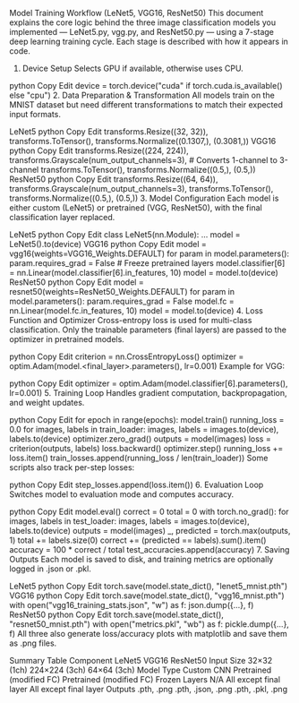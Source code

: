Model Training Workflow (LeNet5, VGG16, ResNet50)
This document explains the core logic behind the three image classification models you implemented — LeNet5.py, vgg.py, and ResNet50.py — using a 7-stage deep learning training cycle. Each stage is described with how it appears in code.

1. Device Setup
Selects GPU if available, otherwise uses CPU.

python
Copy
Edit
device = torch.device("cuda" if torch.cuda.is_available() else "cpu")
2. Data Preparation & Transformation
All models train on the MNIST dataset but need different transformations to match their expected input formats.

LeNet5
python
Copy
Edit
transforms.Resize((32, 32)),
transforms.ToTensor(),
transforms.Normalize((0.1307,), (0.3081,))
VGG16
python
Copy
Edit
transforms.Resize((224, 224)),
transforms.Grayscale(num_output_channels=3),  # Converts 1-channel to 3-channel
transforms.ToTensor(),
transforms.Normalize((0.5,), (0.5,))
ResNet50
python
Copy
Edit
transforms.Resize((64, 64)),
transforms.Grayscale(num_output_channels=3),
transforms.ToTensor(),
transforms.Normalize((0.5,), (0.5,))
3. Model Configuration
Each model is either custom (LeNet5) or pretrained (VGG, ResNet50), with the final classification layer replaced.

LeNet5
python
Copy
Edit
class LeNet5(nn.Module):
    ...
model = LeNet5().to(device)
VGG16
python
Copy
Edit
model = vgg16(weights=VGG16_Weights.DEFAULT)
for param in model.parameters():
    param.requires_grad = False  # Freeze pretrained layers
model.classifier[6] = nn.Linear(model.classifier[6].in_features, 10)
model = model.to(device)
ResNet50
python
Copy
Edit
model = resnet50(weights=ResNet50_Weights.DEFAULT)
for param in model.parameters():
    param.requires_grad = False
model.fc = nn.Linear(model.fc.in_features, 10)
model = model.to(device)
4. Loss Function and Optimizer
Cross-entropy loss is used for multi-class classification. Only the trainable parameters (final layers) are passed to the optimizer in pretrained models.

python
Copy
Edit
criterion = nn.CrossEntropyLoss()
optimizer = optim.Adam(model.<final_layer>.parameters(), lr=0.001)
Example for VGG:

python
Copy
Edit
optimizer = optim.Adam(model.classifier[6].parameters(), lr=0.001)
5. Training Loop
Handles gradient computation, backpropagation, and weight updates.

python
Copy
Edit
for epoch in range(epochs):
    model.train()
    running_loss = 0.0
    for images, labels in train_loader:
        images, labels = images.to(device), labels.to(device)
        optimizer.zero_grad()
        outputs = model(images)
        loss = criterion(outputs, labels)
        loss.backward()
        optimizer.step()
        running_loss += loss.item()
    train_losses.append(running_loss / len(train_loader))
Some scripts also track per-step losses:

python
Copy
Edit
step_losses.append(loss.item())
6. Evaluation Loop
Switches model to evaluation mode and computes accuracy.

python
Copy
Edit
model.eval()
correct = 0
total = 0
with torch.no_grad():
    for images, labels in test_loader:
        images, labels = images.to(device), labels.to(device)
        outputs = model(images)
        _, predicted = torch.max(outputs, 1)
        total += labels.size(0)
        correct += (predicted == labels).sum().item()
accuracy = 100 * correct / total
test_accuracies.append(accuracy)
7. Saving Outputs
Each model is saved to disk, and training metrics are optionally logged in .json or .pkl.

LeNet5
python
Copy
Edit
torch.save(model.state_dict(), "lenet5_mnist.pth")
VGG16
python
Copy
Edit
torch.save(model.state_dict(), "vgg16_mnist.pth")
with open("vgg16_training_stats.json", "w") as f:
    json.dump({...}, f)
ResNet50
python
Copy
Edit
torch.save(model.state_dict(), "resnet50_mnist.pth")
with open("metrics.pkl", "wb") as f:
    pickle.dump({...}, f)
All three also generate loss/accuracy plots with matplotlib and save them as .png files.

Summary Table
Component	LeNet5	VGG16	ResNet50
Input Size	32×32 (1ch)	224×224 (3ch)	64×64 (3ch)
Model Type	Custom CNN	Pretrained (modified FC)	Pretrained (modified FC)
Frozen Layers	N/A	All except final layer	All except final layer
Outputs	.pth, .png	.pth, .json, .png	.pth, .pkl, .png

